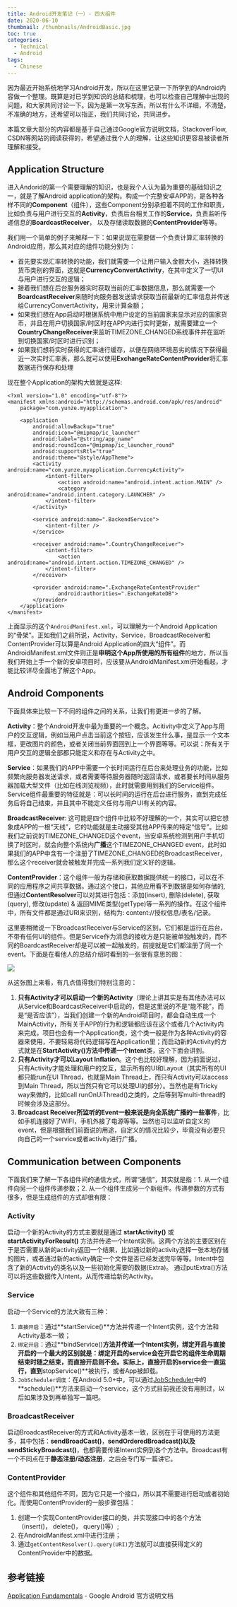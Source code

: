 ```yaml
---
title: Android开发笔记（一）- 四大组件
date: 2020-06-10
thumbnail: /thumbnails/AndroidBasic.jpg
toc: true
categories:
  - Technical
  - Android
tags:
  - Chinese
---
```


因为最近开始系统地学习Android开发，所以在这里记录一下所学到的Android内容做一个整理。既算是对已学到知识的总结和梳理，也可以检查自己理解中出现的问题，和大家共同讨论一下。因为是第一次写东西，所以有什么不详细，不清楚，不准确的地方，还希望可以指正，我们共同讨论，共同进步。

<!-- more -->

本篇文章大部分的内容都是基于自己通过Google官方说明文档，StackoverFlow, CSDN等网站的阅读获得的，希望通过我个人的理解，让这些知识更容易被读者所理解和接受。

## Application Structure

进入Andorid的第一个需要理解的知识，也是我个人认为最为重要的基础知识之一，就是了解Android application的架构。构成一个完整安卓APP的，是各种各样不同的**Component**（组件），这些Component分别承担着不同的工作和职责，比如负责与用户进行交互的**Activity**，负责后台相关工作的**Service**，负责监听传递信息的**BoardcastReceiver**， 以及存储读取数据的**ContentProvider**等等。

我们用一个简单的例子来解释一下：如果说现在需要做一个负责计算汇率转换的Android应用，那么其对应的组件功能分别为：

- 首先要实现汇率转换的功能，我们就需要一个让用户输入金额大小，选择转换货币类别的界面，这就是**CurrencyConvertActivity**，在其中定义了一切UI与用户进行交互的逻辑；
- 接着我们想在后台服务器实时获取当前的汇率数据信息，那么就需要一个**BoardcastReceiver**来随时向服务器发送请求获取当前最新的汇率信息并传送给CurrencyConvertActivity，用来计算金额；
- 如果我们想在App启动时根据系统中用户设定的当前国家来显示对应的国家货币，并且在用户切换国家/时区时在APP内进行实时更新，就需要建立一个**CountryChangeReceiver**来监听TIMEZONE_CHANGED系统事件并在监听到切换国家/时区时进行识别；
- 如果我们想将实时获得的汇率进行缓存，以便在网络环境恶劣的情况下获得最近一次实时汇率表，那么就可以使用**ExchangeRateContentProvider**将汇率数据进行保存和处理

现在整个Application的架构大致就是这样:

```
<?xml version="1.0" encoding="utf-8"?>
<manifest xmlns:android="http://schemas.android.com/apk/res/android"
    package="com.yunze.myapplication">

    <application
        android:allowBackup="true"
        android:icon="@mipmap/ic_launcher"
        android:label="@string/app_name"
        android:roundIcon="@mipmap/ic_launcher_round"
        android:supportsRtl="true"
        android:theme="@style/AppTheme">
        <activity android:name="com.yunze.myapplication.CurrencyActivity">
            <intent-filter>
                <action android:name="android.intent.action.MAIN" />
                <category android:name="android.intent.category.LAUNCHER" />
            </intent-filter>
        </activity>
        
        <service android:name=".BackendService">
            <intent-filter />
        </service>
        
        <receiver android:name=".CountryChangeReceiver">
            <intent-filter>
                <action android:name="android.intent.action.TIMEZONE_CHANGED" />
            </intent-filter>
        </receiver>
        
        <provider android:name=".ExchangeRateContentProvider"
        		android:authorities=".ExchangeRateDB">
        </provider>
    </application>
</manifest>
```

上面显示的这个`AndroidManifest.xml`，可以理解为一个Android Application的“骨架”。正如我们之前所说，Activity，Service，BroadcastReceiver和ContentProvider可以算是Android Application的四大“组件”。而AndroidManifest.xml文件则正是**申明这个App所使用的所有组件**的地方，所以当我们开始上手一个新的安卓项目时，应该要从AndroidManifest.xml开始看起，才能比较详尽全面地了解这个App。

## Android Components

下面具体来比较一下不同的组件之间的关系，让我们有更进一步的了解。

**Activity**：整个Android开发中最为重要的一个概念。Acitivity中定义了App与用户的交互逻辑，例如当用户点击当前这个按钮，应该发生什么事，是显示一个文本框，更改图片的颜色，或者关闭当前界面回到上一个界面等等。可以说：所有关于用户交互的逻辑全部都只能定义和存在与Activity之中。

**Service**：如果我们的APP中需要一个长时间运行在后台来处理业务的功能，比如频繁向服务器发送请求，或者需要等待服务器随时返回请求，或者要长时间从服务器加载大型文件（比如在线浏览视频），此时就需要用到我们的Service组件。Service组件最重要的特征就是：可以长时间的运行在后台进行服务，直到完成任务后将自己结束，并且其中不能定义任何与用户UI有关的内容。

**BroadcastReceiver**: 这可能是四个组件中比较不好理解的一个，其实可以把它想象成APP的一根“天线”，它的功能就是主动接受其他APP传来的特定“信号”。比如我们之前说的TIMEZONE_CHANGED这个event，当安卓系统检测到用户手机切换了时区时，就会向整个系统内**广播**这个TIMEZONE_CHANGED event，此时如果我们的APP中含有一个注册了TIMEZONE_CHANGED的BroadcastReceiver，那么这个receiver就会被触发并完成一系列我们定义好的逻辑。

**ContentProvider**：这个组件一般为存储和获取数据提供统一的接口，可以在不同的应用程序之间共享数据。通过这个接口，其他应用看不到数据是如何存储的, 但通过**ContentResolver**可以对其进行包括：添加(insert), 删除(delete), 获取(query), 修改(update) & 返回MIME类型(getType)等一系列的操作。在这个组件中，所有文件都是通过URI来识别，结构为: content://授权信息/表名/记录。

这里要稍微说一下BroadcastReceiver与Service的区别，它们都是运行在后台，不带有任何UI的组件。但是Service作为消息的接收方是只能被单独触发的，而不同的BoardcastReceiver却是可以被一起触发的，前提就是它们都注册了同一个event。下面是在看他人的总结介绍时看到的一张很有意思的图：

![](https://raw.githubusercontent.com/Yunze-Li/BlogPictures/master/BlogPictures/pictures/AndroidComponents.png?token=AOJCUF6JTVXEDNHQWFOX7T265W7AC)

从这张图上来看，有几点值得我们特别注意的：

1. **只有Activity才可以启动一个新的Activity**（理论上讲其实是有其他办法可以从Service和BoardcastReceiver中启动的，但是这里说的不是“能不能”，而是“是否应该”），当我们创建一个新的Android项目时，都会自动生成一个MainActivity，所有关于APP的行为和逻辑都应该在这个或者几个Activity内来完成，项目也会有一个Application类，这个类一般是作为各种Activity的容器来使用，不要轻易将代码逻辑写在Application里；而启动新的Activity的方式就是在**StartActivity()**方法中传递一个**Intent**类，这个下面会讲到。
2. **只有Activity才可以Layout Inflation**。这个也比较好理解，因为前面说过，只有Activity才能处理和用户的交互，显示所有的UI和Layout（其实所有的UI都只能run在UI Thread，也就是Main Thread上，而只有Activity可以access到Main Thread，所以当然只有它可以处理UI的部分）。当然也是有Tricky way来做的，比如call runOnUiThread()之类的，之后等到写multi-thread的时候会涉及这部分。
3. **Broadcast Receiver所监听的Event一般来说是向全系统广播的一些事件**，比如手机连接好了WIFI，手机外接了电源等等。当然也可以监听自定义的event，但是根据我们前面说的用途，自定义的情况比较少，毕竟没有必要只向自己的一个service或者activity进行广播。

## Communication between Components

下面我们来了解一下各组件间的通信方式，所谓“通信”，其实就是指：1. 从一个组件向另一个组件传递参数；2. 从一个组件生成另一个新组件。传递参数的方式有很多，但是生成组件的方式却很有限：

### Activity

启动一个新的Activity的方式主要就是通过 **startActivity()** 或**startActivityForResult()** 方法并传递一个Intent实例。这两个方法的主要区别在于是否需要从新的activity返回一个结果，比如通过新的activity选择一张本地存储的图片，或者通过新的activity确定一个文件是否已经发送完毕等等。Intent中包含了新的Activity的类名以及一些初始化需要的数据(Extra)。 通过putExtra()方法可以将这些数据传入Intent，从而传递给新的Activity。

### Service

启动一个Service的方法大致有三种：

1. `直接开启`：通过**startService()**方法并传递一个Intent实例，这个方法和Activity基本一致；
2. `绑定开启`：通过**bindService()**方法并传递一个Intent实例，绑定开启与直接开启的一个最大的区别就是：**绑定开启的service会在开启它的组件生命周期结束时随之结束，而直接开启则不会**。实际上，直接开启的service会一直运行，直到**stopService()**被执行，或者App被卸载。
3. `JobScheduler调度`：在Android 5.0+中，可以通过[JobScheduler](https://developer.android.com/reference/android/app/job/JobScheduler)中的**schedule()**方法来启动一个service，这个方式目前我还没有用到过，以后如果涉及到再单独写一篇吧。

### BroadcastReceiver

启动BroadcastReceiver的方式和Activity基本一致，区别在于可使用的方法更多，其中包括：**sendBroadCast()**，**sendOrderedBroadcast()**以及**sendStickyBroadcast()**，也都需要传递Intent实例到各个方法中。Broadcast有一个不同点在于**静态注册/动态注册**，之后会专门写一篇讲它。

### ContentProvider

这个组件和其他组件不同，因为它只是一个接口，所以其不需要进行启动或者初始化。而使用ContentProvider的一般步骤包括：

1. 创建一个实现ContentProvider接口的类，并实现接口中的各个方法（insert()， delete()， query()等）;
2. 在AndroidManifest.xml中进行注册；
3. 通过`getContentResolver().query(URI)`方法就可以直接获得定义的ContentProvider中的数据。

## 参考链接

[Application Fundamentals](https://developer.android.com/guide/components/fundamentals) - Google Android 官方说明文档























